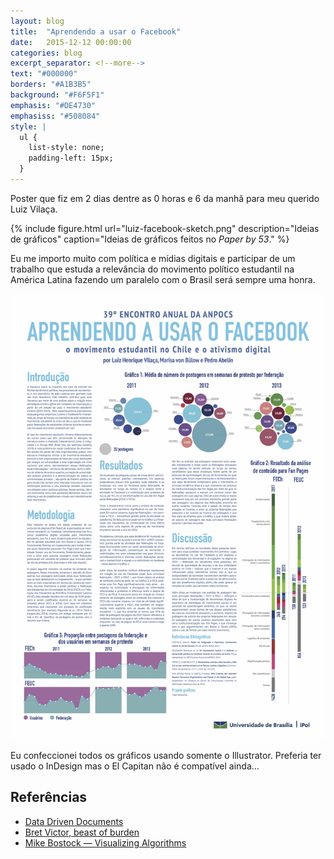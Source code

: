 ```yaml
---
layout: blog
title:  "Aprendendo a usar o Facebook"
date:   2015-12-12 00:00:00
categories: blog
excerpt_separator: <!--more-->
text: "#000000"
borders: "#A1B3B5"
background: "#F6F5F1"
emphasis: "#DE4730"
emphasiss: "#508084"
style: |
  ul {
    list-style: none;
    padding-left: 15px;
  }
---
```


Poster que fiz em 2 dias dentre as 0 horas e 6 da manhã para meu querido Luiz Vilaça.

{% include figure.html url="luiz-facebook-sketch.png" description="Ideias de gráficos" caption="Ideias de gráficos feitos no *Paper by 53*." %}

<!--more-->

Eu me importo muito com política e mídias digitais e participar de um trabalho que estuda a relevância do movimento político estudantil na América Latina fazendo um paralelo com o Brasil será sempre uma honra.

[![Poster](/assets/luiz-facebook-poster.jpg)](/assets/luiz-facebook-poster.png)

Eu confeccionei todos os gráficos usando somente o Illustrator.
Preferia ter usado o InDesign mas o El Capitan não é compatível ainda…

## Referências

- [Data Driven Documents](http://d3js.org)
- [Bret Victor, beast of burden](http://worrydream.com)
- [Mike Bostock — Visualizing Algorithms](http://bost.ocks.org/mike/algorithms)
